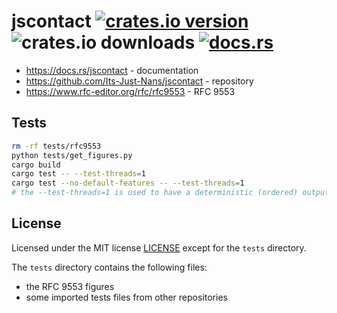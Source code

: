 # jscontact [![crates.io version](https://img.shields.io/crates/v/jscontact)](https://crates.io/crates/jscontact) ![crates.io downloads](https://img.shields.io/crates/d/jscontact) [![docs.rs](https://img.shields.io/docsrs/jscontact)](https://docs.rs/jscontact)

- <https://docs.rs/jscontact> - documentation
- <https://github.com/Its-Just-Nans/jscontact> - repository
- <https://www.rfc-editor.org/rfc/rfc9553> - RFC 9553

## Tests

```sh
rm -rf tests/rfc9553
python tests/get_figures.py
cargo build
cargo test -- --test-threads=1
cargo test --no-default-features -- --test-threads=1
# the --test-threads=1 is used to have a deterministic (ordered) output
```

## License

Licensed under the MIT license [LICENSE](LICENSE) except for the `tests` directory.

The `tests` directory contains the following files:

- the RFC 9553 figures
- some imported tests files from other repositories
